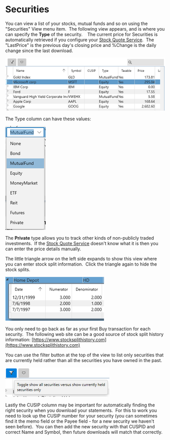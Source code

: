 # Securities

You can view a list of your stocks, mutual funds and so on using the "Securities" View menu item.  The following view appears, and is where you can specify the **Type**  of the security.    The current price for Securities is automatically retrieved if you configure your [Stock Quote Service](../Accounts/StockQuoteServices.md).  The "LastPrice" is the previous day's closing price and %Change is the daily change since the last download.

![](../Images/Securities.png)

The Type column can have these values:

![](../Images/Securities1.png)

The **Private**  type allows you to track other kinds of non-publicly traded investments.  If the [Stock Quote Service](../Accounts/StockQuoteServices.md) doesn't know what it is then you can enter the price details manually. 

The little triangle arrow on the left side expands to show this view where you can enter stock split information.  Click the triangle again to hide the stock splits.

![](../Images/Securities2.png)

You only need to go back as far as your first Buy transaction for each security.  The following web site can be a good source of stock split history information: [https://www.stocksplithistory.com](https://www.stocksplithistory.com)

You can use the filter button at the top of the view to list only securities that are currently held rather than all the securities you have owned in the past.

![](../Images/Securities3.png)

Lastly the CUSIP column may be important for automatically finding the right security when you download your statements.  For this to work you need to look up the CUSIP number for your security (you can sometimes find it the memo field or the Payee field - for a new security we haven't seen before).  You can then add the new security with that CUSPID and correct Name and Symbol, then future downloads will match that correctly.
